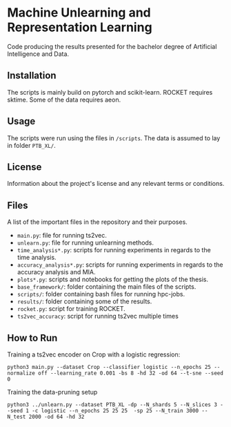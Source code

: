 # Machine Unlearning and Representation Learning
Code producing the results presented for the bachelor degree of Artificial Intelligence and Data. 



## Installation

The scripts is mainly build on pytorch and scikit-learn. ROCKET requires sktime. Some of the data requires aeon.

## Usage

The scripts were run using the files in `/scripts`. The data is assumed to lay in folder `PTB_XL/`.

## License

Information about the project's license and any relevant terms or conditions.

## Files

A list of the important files in the repository and their purposes.
- `main.py`: file for running ts2vec.
- `unlearn.py`: file for running unlearning methods.
- `time_analysis*.py`: scripts for running experiments in regards to the time analysis.
- `accuracy_analysis*.py`: scripts for running experiments in regards to the accuracy analysis and MIA.
- `plots*.py`: scripts and notebooks for getting the plots of the thesis.
- `base_framework/`: folder containing the main files of the scripts.
- `scripts/`: folder containing bash files for running hpc-jobs.
- `results/`: folder containing some of the results.
- `rocket.py`: script for training ROCKET.
- `ts2vec_accuracy`: script for running ts2vec multiple times


## How to Run

Training a ts2vec encoder on Crop with a logistic regression:

`python3 main.py --dataset Crop --classifier logistic --n_epochs 25 --normalize off --learning_rate 0.001 -bs 8 -hd 32 -od 64 --t-sne --seed 0 `


Training the data-pruning setup

`python3 ../unlearn.py --dataset PTB_XL -dp --N_shards 5 --N_slices 3 --seed 1 -c logistic --n_epochs 25 25 25  -sp 25 --N_train 3000 --N_test 2000 -od 64 -hd 32`